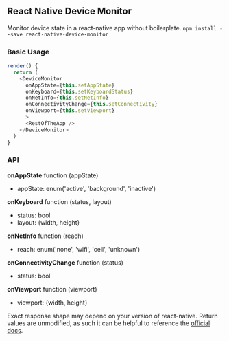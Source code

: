 ## React Native Device Monitor
Monitor device state in a react-native app without boilerplate.
`npm install --save react-native-device-monitor`

### Basic Usage
```js
render() {
  return (
    <DeviceMonitor
      onAppState={this.setAppState}
      onKeyboard={this.setKeyboardStatus}
      onNetInfo={this.setNetInfo}
      onConnectivityChange={this.setConnectivity}
      onViewport={this.setViewport}
      >
      <RestOfTheApp />
    </DeviceMonitor>
  )
}
```

### API
**onAppState** function (appState)  
* appState: enum('active', 'background', 'inactive')

**onKeyboard** function (status, layout)  
* status: bool
* layout: {width, height}

**onNetInfo** function (reach)  
* reach: enum('none', 'wifi', 'cell', 'unknown')

**onConnectivityChange** function (status)
* status: bool

**onViewport** function (viewport)
* viewport: {width, height}

Exact response shape may depend on your version of react-native. Return values are unmodified, as such it can be helpful to reference the [official docs](http://facebook.github.io/react-native/docs/getting-started.html).
